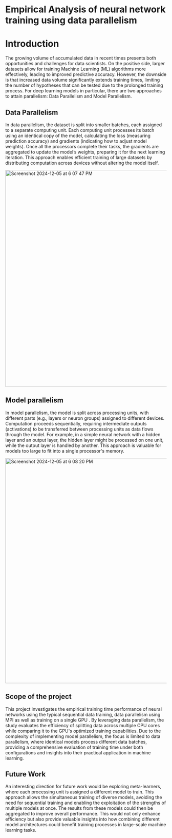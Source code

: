 # Empirical Analysis of neural network training using data parallelism

# Introduction 

The growing volume of accumulated data in recent times presents both opportunities and challenges for data scientists. On the positive side, larger datasets allow for training Machine Learning (ML) algorithms more effectively, leading to improved predictive accuracy. However, the downside is that increased data volume significantly extends training times, limiting the number of hypotheses that can be tested due to the prolonged training process. For deep learning models in particular, there are two approaches to attain parallelism: Data Parallelism and Model Parallelism. 

## Data Parallelism 
In data parallelism, the dataset is split into smaller batches, each assigned to a separate computing unit. Each computing unit processes its batch using an identical copy of the model, calculating the loss (measuring prediction accuracy) and gradients (indicating how to adjust model weights). Once all the processors complete their tasks, the gradients are aggregated to update the model’s weights, preparing it for the next learning iteration. This approach enables efficient training of large datasets by distributing computation across devices without altering the model itself. 

<img width="676" alt="Screenshot 2024-12-05 at 6 07 47 PM" src="https://github.com/user-attachments/assets/af990799-2064-4729-a0e7-0a1cf126ad96">

## Model parallelism

In model parallelism, the model is split across processing units, with different parts (e.g., layers or neuron groups) assigned to different devices. Computation proceeds sequentially, requiring intermediate outputs (activations) to be transferred between processing units as data flows through the model. For example, in a simple neural network with a hidden layer and an output layer, the hidden layer might be processed on one unit, while the output layer is handled by another. This approach is valuable for models too large to fit into a single processor's memory.

<img width="702" alt="Screenshot 2024-12-05 at 6 08 20 PM" src="https://github.com/user-attachments/assets/3bbfad0b-a9f7-4de8-935c-7e4a6c1777bf">


## Scope of the project

This project investigates the empirical training time performance of neural networks using the typical sequential data training, data parallelism using MPI as well as training on a single GPU . By leveraging data parallelism, the study evaluates the efficiency of splitting data across multiple CPU cores while comparing it to the GPU's optimized training capabilities. Due to the complexity of implementing model parallelism, the focus is limited to data parallelism, where identical models process different data batches, providing a comprehensive evaluation of training time under both configurations and insights into their practical application in machine learning.

## Future Work

An interesting direction for future work would be exploring meta-learners, where each processing unit is assigned a different model to train. This approach allows the simultaneous training of diverse models, avoiding the need for sequential training and enabling the exploitation of the strengths of multiple models at once. The results from these models could then be aggregated to improve overall performance. This would not only enhance efficiency but also provide valuable insights into how combining different model architectures could benefit training processes in large-scale machine learning tasks.


